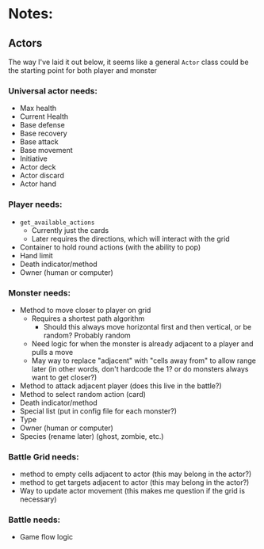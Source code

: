 # Notes:

## Actors
The way I've laid it out below, it seems like a general `Actor` class could be the starting point for both player and monster

### Universal actor needs:
- Max health
- Current Health
- Base defense
- Base recovery
- Base attack
- Base movement
- Initiative
- Actor deck
- Actor discard
- Actor hand

### Player needs:
- `get_available_actions`
    - Currently just the cards
    - Later requires the directions, which will interact with the grid
- Container to hold round actions (with the ability to pop)
- Hand limit
- Death indicator/method
- Owner (human or computer)

### Monster needs:
- Method to move closer to player on grid
    - Requires a shortest path algorithm
        - Should this always move horizontal first and then vertical, or be random?  Probably random
    - Need logic for when the monster is already adjacent to a player and pulls a move
    - May way to replace "adjacent" with "cells away from" to allow range later (in other words, don't hardcode the 1? or do monsters always want to get closer?)
- Method to attack adjacent player (does this live in the battle?)
- Method to select random action (card)
- Death indicator/method
- Special list (put in config file for each monster?)
- Type
- Owner (human or computer)
- Species (rename later) (ghost, zombie, etc.)


### Battle Grid needs:
- method to empty cells adjacent to actor (this may belong in the actor?)
- method to get targets adjacent to actor (this may belong in the actor?)
- Way to update actor movement (this makes me question if the grid is necessary)

### Battle needs:
- Game flow logic

